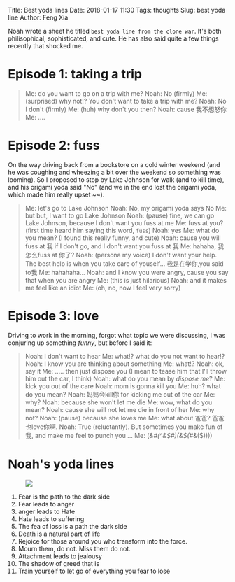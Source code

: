 Title: Best yoda lines
Date: 2018-01-17 11:30
Tags: thoughts
Slug: best yoda line
Author: Feng Xia

Noah wrote a sheet he titled `best yoda line from the clone
war`. It's both philisophical, sophisticated, and cute. He has also
said quite a few things recently that shocked me.

# Episode 1: taking a trip

> Me: do you want to go on a trip with me?
> Noah: No (firmly)
> Me: (surprised) why not!? You don't want to take a trip with me?
> Noah: No I don't (firmly)
> Me: (huh) why don't you then?
> Noah: cause 我不想怒你
> Me: ....

# Episode 2: fuss

On the way driving back from a bookstore on a cold winter weekend (and
he was coughing and wheezing a bit over the weekend so something was
looming). So I proposed to stop by Lake Johnson for walk (and to kill
time), and his origami yoda said "No" (and we in the end lost the
origami yoda, which made him really upset ~~). 

> Me: let's go to Lake Johnson
> Noah: No, my origami yoda says No
> Me: but but, I want to go Lake Johnson
> Noah: (pause) fine, we can go Lake Johnson, because I don't want you
>   fuss at me
> Me: fuss at you? (first time heard him saying this word, `fuss`)
> Noah: yes
> Me: what do you mean? (I found this really funny, and cute)
> Noah: cause you will fuss at 我 if I don't go, and I don't want you
> fuss at 我
> Me: hahaha, 我怎么fuss at 你了?
> Noah: (persona my voice) I don't want your help. The best help is when
>   you take care of youself... 我是在学你,you said to我
> Me: hahahaha... 
> Noah: and I know you were angry, cause you say that when you are angry
> Me: (this is just hilarious)
> Noah: and it makes me feel like an idiot
> Me: (oh, no, now I feel very sorry)

# Episode 3: love

Driving to work in the morning, forgot what topic we were discussing,
I was conjuring up something _funny_, but before I said it:

> Noah: I don't want to hear
> Me: what!? what do you not want to hear!?
> Noah: I know you are thinking about something
> Me: what!?
> Noah: ok, say it
> Me: ..... then just dispose you (I mean to tease him that I'll throw
>   him out the car, I think)
> Noah: what do you mean by _dispose me_?
> Me: kick you out of the care
> Noah: mom is gonna kill you
> Me: huh? what do you mean?
> Noah: 妈妈会kill你 for kicking me out of the car
> Me: why?
> Noah: because she won't let me die
> Me: wow, what do you mean?
> Noah: cause she will not let me die in front of her
> Me: why not?
> Noah: (pause) because she loves me
> Me: what about 爸爸? 爸爸也love你啊.
> Noah: True (reluctantly). But sometimes you make fun of 我, and make
>   me feel to punch you ...
> Me: (*&#(*^*&$#)(&$(*#&($))))

# Noah's yoda lines

<figure class="col l6 m6 s12">
  <img src="{{SITEURL}}/images/yoda%20line.jpg"/>
</figure>

1. Fear is the path to the dark side
2. Fear leads to anger
3. anger leads to Hate
4. Hate leads to suffering
5. The fea of loss is a path the dark side
6. Death is a natural part of life
7. Rejoice for those around you who transform into the force.
8. Mourn them, do not. Miss them do not.
9. Attachment leads to jealousy
10. The shadow of greed that is
11. Train yourself to let go of everything you fear to lose
